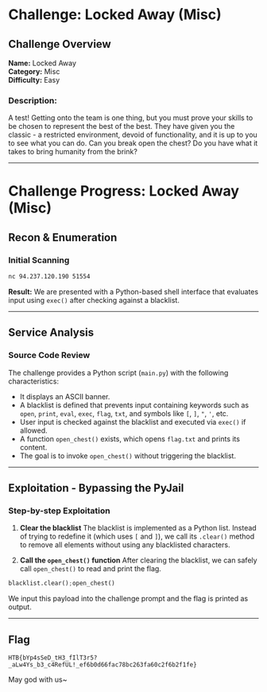 # Challenge: Locked Away (Misc)

## Challenge Overview

**Name:** Locked Away  
**Category:** Misc  
**Difficulty:** Easy

### Description:

A test! Getting onto the team is one thing, but you must prove your skills to be chosen to represent the best of the best. They have given you the classic - a restricted environment, devoid of functionality, and it is up to you to see what you can do. Can you break open the chest? Do you have what it takes to bring humanity from the brink?

---

# Challenge Progress: Locked Away (Misc)

## Recon & Enumeration

### Initial Scanning

```bash
nc 94.237.120.190 51554
```

**Result:**
We are presented with a Python-based shell interface that evaluates input using `exec()` after checking against a blacklist.

---

## Service Analysis

### Source Code Review

The challenge provides a Python script (`main.py`) with the following characteristics:

* It displays an ASCII banner.
* A blacklist is defined that prevents input containing keywords such as `open`, `print`, `eval`, `exec`, `flag`, `txt`, and symbols like `[`, `]`, `"`, `'`, etc.
* User input is checked against the blacklist and executed via `exec()` if allowed.
* A function `open_chest()` exists, which opens `flag.txt` and prints its content.
* The goal is to invoke `open_chest()` without triggering the blacklist.

---

## Exploitation - Bypassing the PyJail

### Step-by-step Exploitation

1. **Clear the blacklist**
   The blacklist is implemented as a Python list. Instead of trying to redefine it (which uses `[` and `]`), we call its `.clear()` method to remove all elements without using any blacklisted characters.

2. **Call the `open_chest()` function**
   After clearing the blacklist, we can safely call `open_chest()` to read and print the flag.


```python
blacklist.clear();open_chest()
```

We input this payload into the challenge prompt and the flag is printed as output.

---

## Flag

```
HTB{bYp4sSeD_tH3_fIlT3r5?_aLw4Ys_b3_c4RefUL!_ef6b0d66fac78bc263fa60c2f6b2f1fe}
```

May god with us~